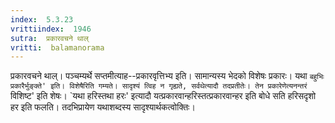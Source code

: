 ```yaml
---
index:  5.3.23
vrittiindex:  1946
sutra:  प्रकारवचने थाल्
vritti:  balamanorama 
---
```


प्रकारवचने थाल्। पञ्चम्यर्थे सप्तमीत्याह--प्रकारवृत्तिभ्य इति। सामान्यस्य भेदको विशेषः प्रकारः। यथा `बहुभिः प्रकारैर्भुङ्क्ते' इति। विशेषैरिति गम्यते। सादृश्यं त्विह न गृह्यते, सर्वथेत्यादौ तदप्रतीतेः। तेन प्रकारेणेत्यनन्तरं `विशिष्ट' इति शेषः। `यथा हरिस्तथा हरः' इत्यादौ यत्प्रकारवान्हरिस्तत्प्रकारवान्हर इति बोधे सति हरिसदृशो हर इति फलति। तदभिप्रायेण यथाशब्दस्य सादृश्यार्थकत्वोक्तिः।

